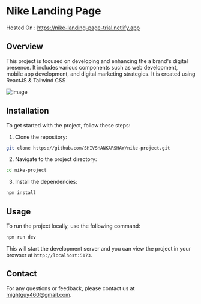 # Nike Landing Page

Hosted On : https://nike-landing-page-trial.netlify.app

## Overview
This project is focused on developing and enhancing the a brand's digital presence. It includes various components such as web development, mobile app development, and digital marketing strategies.
It is created using ReactJS & Tailwind CSS

![image](https://github.com/user-attachments/assets/52c5257a-eb44-4387-bdaa-b1d34d3484bb)

## Installation
To get started with the project, follow these steps:

1. Clone the repository:
  ```bash
  git clone https://github.com/SHIVSHANKARSHAW/nike-project.git
  ```
2. Navigate to the project directory:
  ```bash
  cd nike-project
  ```
3. Install the dependencies:
  ```bash
  npm install
  ```

## Usage
To run the project locally, use the following command:
```bash
npm run dev
```
This will start the development server and you can view the project in your browser at `http://localhost:5173`.

## Contact
For any questions or feedback, please contact us at [mightguy460@gmail.com](mailto:mightguy460@gmail.com).

